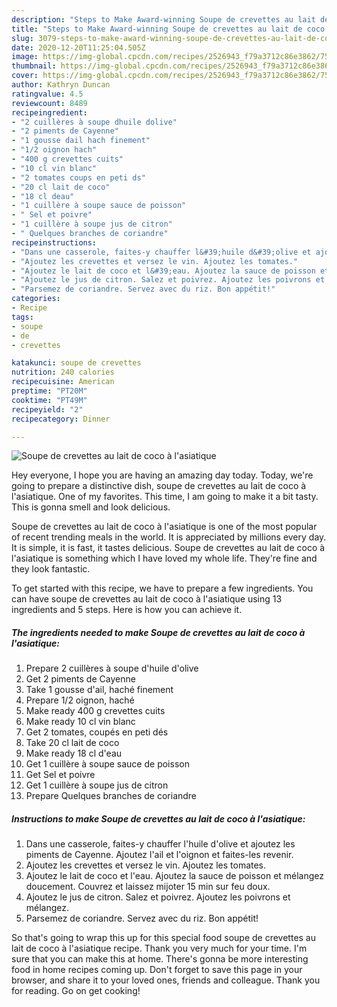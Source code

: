 ```yaml
---
description: "Steps to Make Award-winning Soupe de crevettes au lait de coco à l&amp;#39;asiatique"
title: "Steps to Make Award-winning Soupe de crevettes au lait de coco à l&amp;#39;asiatique"
slug: 3079-steps-to-make-award-winning-soupe-de-crevettes-au-lait-de-coco-a-l-and-39-asiatique
date: 2020-12-20T11:25:04.505Z
image: https://img-global.cpcdn.com/recipes/2526943_f79a3712c86e3862/751x532cq70/soupe-de-crevettes-au-lait-de-coco-a-lasiatique-photo-principale-de-la-recette.jpg
thumbnail: https://img-global.cpcdn.com/recipes/2526943_f79a3712c86e3862/751x532cq70/soupe-de-crevettes-au-lait-de-coco-a-lasiatique-photo-principale-de-la-recette.jpg
cover: https://img-global.cpcdn.com/recipes/2526943_f79a3712c86e3862/751x532cq70/soupe-de-crevettes-au-lait-de-coco-a-lasiatique-photo-principale-de-la-recette.jpg
author: Kathryn Duncan
ratingvalue: 4.5
reviewcount: 8489
recipeingredient:
- "2 cuillères à soupe dhuile dolive"
- "2 piments de Cayenne"
- "1 gousse dail hach finement"
- "1/2 oignon hach"
- "400 g crevettes cuits"
- "10 cl vin blanc"
- "2 tomates coups en peti ds"
- "20 cl lait de coco"
- "18 cl deau"
- "1 cuillère à soupe sauce de poisson"
- " Sel et poivre"
- "1 cuillère à soupe jus de citron"
- " Quelques branches de coriandre"
recipeinstructions:
- "Dans une casserole, faites-y chauffer l&#39;huile d&#39;olive et ajoutez les piments de Cayenne. Ajoutez l&#39;ail et l&#39;oignon et faites-les revenir."
- "Ajoutez les crevettes et versez le vin. Ajoutez les tomates."
- "Ajoutez le lait de coco et l&#39;eau. Ajoutez la sauce de poisson et mélangez doucement. Couvrez et laissez mijoter 15 min sur feu doux."
- "Ajoutez le jus de citron. Salez et poivrez. Ajoutez les poivrons et mélangez."
- "Parsemez de coriandre. Servez avec du riz. Bon appétit!"
categories:
- Recipe
tags:
- soupe
- de
- crevettes

katakunci: soupe de crevettes 
nutrition: 240 calories
recipecuisine: American
preptime: "PT20M"
cooktime: "PT49M"
recipeyield: "2"
recipecategory: Dinner

---
```



![Soupe de crevettes au lait de coco à l&#39;asiatique](https://img-global.cpcdn.com/recipes/2526943_f79a3712c86e3862/751x532cq70/soupe-de-crevettes-au-lait-de-coco-a-lasiatique-photo-principale-de-la-recette.jpg)

Hey everyone, I hope you are having an amazing day today. Today, we're going to prepare a distinctive dish, soupe de crevettes au lait de coco à l&#39;asiatique. One of my favorites. This time, I am going to make it a bit tasty. This is gonna smell and look delicious.

Soupe de crevettes au lait de coco à l&#39;asiatique is one of the most popular of recent trending meals in the world. It is appreciated by millions every day. It is simple, it is fast, it tastes delicious. Soupe de crevettes au lait de coco à l&#39;asiatique is something which I have loved my whole life. They're fine and they look fantastic.




To get started with this recipe, we have to prepare a few ingredients. You can have soupe de crevettes au lait de coco à l&#39;asiatique using 13 ingredients and 5 steps. Here is how you can achieve it.

<!--inarticleads1-->

##### The ingredients needed to make Soupe de crevettes au lait de coco à l&#39;asiatique:

1. Prepare 2 cuillères à soupe d&#39;huile d&#39;olive
1. Get 2 piments de Cayenne
1. Take 1 gousse d&#39;ail, haché finement
1. Prepare 1/2 oignon, haché
1. Make ready 400 g crevettes cuits
1. Make ready 10 cl vin blanc
1. Get 2 tomates, coupés en peti dés
1. Take 20 cl lait de coco
1. Make ready 18 cl d&#39;eau
1. Get 1 cuillère à soupe sauce de poisson
1. Get  Sel et poivre
1. Get 1 cuillère à soupe jus de citron
1. Prepare  Quelques branches de coriandre




<!--inarticleads2-->

##### Instructions to make Soupe de crevettes au lait de coco à l&#39;asiatique:

1. Dans une casserole, faites-y chauffer l&#39;huile d&#39;olive et ajoutez les piments de Cayenne. Ajoutez l&#39;ail et l&#39;oignon et faites-les revenir.
1. Ajoutez les crevettes et versez le vin. Ajoutez les tomates.
1. Ajoutez le lait de coco et l&#39;eau. Ajoutez la sauce de poisson et mélangez doucement. Couvrez et laissez mijoter 15 min sur feu doux.
1. Ajoutez le jus de citron. Salez et poivrez. Ajoutez les poivrons et mélangez.
1. Parsemez de coriandre. Servez avec du riz. Bon appétit!




So that's going to wrap this up for this special food soupe de crevettes au lait de coco à l&#39;asiatique recipe. Thank you very much for your time. I'm sure that you can make this at home. There's gonna be more interesting food in home recipes coming up. Don't forget to save this page in your browser, and share it to your loved ones, friends and colleague. Thank you for reading. Go on get cooking!

